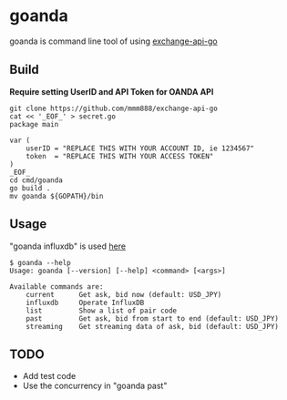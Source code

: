 # goanda

goanda is command line tool of using [exchange-api-go](https://github.com/mmm888/exchange-api-go)


## Build

**Require setting UserID and API Token for OANDA API**

~~~
git clone https://github.com/mmm888/exchange-api-go
cat << '_EOF_' > secret.go
package main

var (
    userID = "REPLACE THIS WITH YOUR ACCOUNT ID, ie 1234567"
    token  = "REPLACE THIS WITH YOUR ACCESS TOKEN"
)
_EOF_
cd cmd/goanda
go build .
mv goanda ${GOPATH}/bin
~~~

## Usage

"goanda influxdb" is used [here](https://github.com/mmm888/exchange-api-docker)

~~~
$ goanda --help
Usage: goanda [--version] [--help] <command> [<args>]

Available commands are:
    current      Get ask, bid now (default: USD_JPY)
    influxdb     Operate InfluxDB
    list         Show a list of pair code
    past         Get ask, bid from start to end (default: USD_JPY)
    streaming    Get streaming data of ask, bid (default: USD_JPY)
~~~

## TODO

* Add test code
* Use the concurrency in "goanda past"
